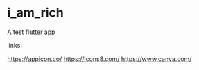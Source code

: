 # i_am_rich

A test flutter app

links:

https://appicon.co/
https://icons8.com/
https://www.canva.com/
